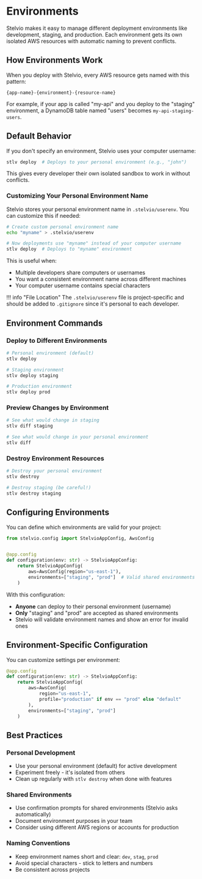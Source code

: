 # Environments

Stelvio makes it easy to manage different deployment environments like
development, staging, and production. Each environment gets its own isolated AWS
resources with automatic naming to prevent conflicts.

## How Environments Work

When you deploy with Stelvio, every AWS resource gets named with this pattern:

```
{app-name}-{environment}-{resource-name}
```

For example, if your app is called "my-api" and you deploy to the "staging"
environment, a DynamoDB table named "users" becomes `my-api-staging-users`.

## Default Behavior

If you don't specify an environment, Stelvio uses your computer username:

```bash
stlv deploy  # Deploys to your personal environment (e.g., "john")
```

This gives every developer their own isolated sandbox to work in without
conflicts.

### Customizing Your Personal Environment Name

Stelvio stores your personal environment name in `.stelvio/userenv`. You can customize this if needed:

```bash
# Create custom personal environment name
echo "myname" > .stelvio/userenv

# Now deployments use "myname" instead of your computer username
stlv deploy  # Deploys to "myname" environment
```

This is useful when:

- Multiple developers share computers or usernames
- You want a consistent environment name across different machines
- Your computer username contains special characters

!!! info "File Location"
    The `.stelvio/userenv` file is project-specific and should be added to `.gitignore` since it's personal to each developer.

## Environment Commands

### Deploy to Different Environments

```bash
# Personal environment (default)
stlv deploy

# Staging environment
stlv deploy staging

# Production environment
stlv deploy prod
```

### Preview Changes by Environment

```bash
# See what would change in staging
stlv diff staging

# See what would change in your personal environment
stlv diff
```

### Destroy Environment Resources

```bash
# Destroy your personal environment
stlv destroy

# Destroy staging (be careful!)
stlv destroy staging
```


## Configuring Environments

You can define which environments are valid for your project:

```python
from stelvio.config import StelvioAppConfig, AwsConfig


@app.config
def configuration(env: str) -> StelvioAppConfig:
    return StelvioAppConfig(
        aws=AwsConfig(region="us-east-1"),
        environments=["staging", "prod"]  # Valid shared environments
    )
```

With this configuration:

- **Anyone** can deploy to their personal environment (username)
- **Only** "staging" and "prod" are accepted as shared environments
- Stelvio will validate environment names and show an error for invalid ones

## Environment-Specific Configuration

You can customize settings per environment:

```python
@app.config
def configuration(env: str) -> StelvioAppConfig:
    return StelvioAppConfig(
        aws=AwsConfig(
            region="us-east-1",
            profile="production" if env == "prod" else "default"
        ),
        environments=["staging", "prod"]
    )
```

## Best Practices

### Personal Development

- Use your personal environment (default) for active development
- Experiment freely - it's isolated from others
- Clean up regularly with `stlv destroy` when done with features

### Shared Environments

- Use confirmation prompts for shared environments (Stelvio asks automatically)
- Document environment purposes in your team
- Consider using different AWS regions or accounts for production

### Naming Conventions

- Keep environment names short and clear: `dev`, `stag`, `prod`
- Avoid special characters - stick to letters and numbers
- Be consistent across projects
